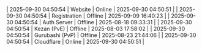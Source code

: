 | 2025-09-30 04:50:54 | Website | Online | 2025-09-30 04:50:51 |
| 2025-09-30 04:50:54 | Registration | Offline | 2025-09-09 16:40:23 |
| 2025-09-30 04:50:54 | Auth Server | Offline | 2025-08-18 09:33:31 |
| 2025-09-30 04:50:54 | Kezan (PvE) | Offline | 2025-08-03 17:58:02 |
| 2025-09-30 04:50:54 | Gurubashi (PvP) | Offline | 2025-08-23 21:44:06 |
| 2025-09-30 04:50:54 | Cloudflare | Online | 2025-09-30 04:50:51 |

